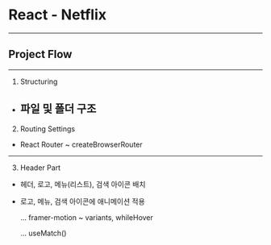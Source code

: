 # React - Netflix

---

## Project Flow

---

1. Structuring

- ## 파일 및 폴더 구조

2. Routing Settings

- React Router ~ createBrowserRouter

---

3. Header Part

- 헤더, 로고, 메뉴(리스트), 검색 아이콘 배치

- 로고, 메뉴, 검색 아이콘에 애니메이션 적용

  ... framer-motion ~ variants, whileHover

  ... useMatch()
